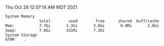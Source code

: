 Thu Oct 28 12:07:14 AM MDT 2021
```bash
System Memory
               total        used        free      shared  buff/cache   available
Mem:           7.7Gi       1.3Gi       3.8Gi       9.0Mi       2.6Gi       5.9Gi
Swap:          7.6Gi       321Mi       7.3Gi
System Storage
679M	.
```
